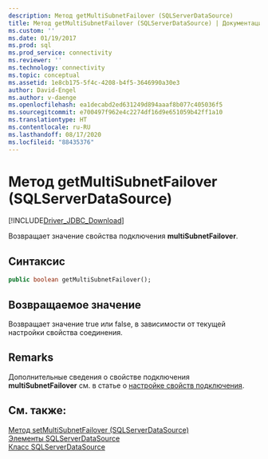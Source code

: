 ```yaml
---
description: Метод getMultiSubnetFailover (SQLServerDataSource)
title: Метод getMultiSubnetFailover (SQLServerDataSource) | Документация Майкрософт
ms.custom: ''
ms.date: 01/19/2017
ms.prod: sql
ms.prod_service: connectivity
ms.reviewer: ''
ms.technology: connectivity
ms.topic: conceptual
ms.assetid: 1e8cb175-5f4c-4208-b4f5-3646990a30e3
author: David-Engel
ms.author: v-daenge
ms.openlocfilehash: ea1decabd2ed631249d894aaaf8b077c405036f5
ms.sourcegitcommit: e700497f962e4c2274df16d9e651059b42ff1a10
ms.translationtype: HT
ms.contentlocale: ru-RU
ms.lasthandoff: 08/17/2020
ms.locfileid: "88435376"
---
```

# <a name="getmultisubnetfailover-method-sqlserverdatasource"></a>Метод getMultiSubnetFailover (SQLServerDataSource)
[!INCLUDE[Driver_JDBC_Download](../../../includes/driver_jdbc_download.md)]

  Возвращает значение свойства подключения **multiSubnetFailover**.  
  
## <a name="syntax"></a>Синтаксис  
  
```vb  
public boolean getMultiSubnetFailover();  
```  
  
## <a name="return-value"></a>Возвращаемое значение  
 Возвращает значение true или false, в зависимости от текущей настройки свойства соединения.  
  
## <a name="remarks"></a>Remarks  
 Дополнительные сведения о свойстве подключения **multiSubnetFailover** см. в статье о [настройке свойств подключения](../../../connect/jdbc/setting-the-connection-properties.md).  
  
## <a name="see-also"></a>См. также:  
 [Метод setMultiSubnetFailover (SQLServerDataSource)](../../../connect/jdbc/reference/setmultisubnetfailover-method-sqlserverdatasource.md)   
 [Элементы SQLServerDataSource](../../../connect/jdbc/reference/sqlserverdatasource-members.md)   
 [Класс SQLServerDataSource](../../../connect/jdbc/reference/sqlserverdatasource-class.md)  
  
  
